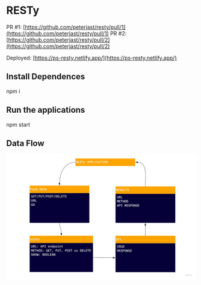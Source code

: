 # RESTy

PR #1: [https://github.com/peterjast/resty/pull/1](https://github.com/peterjast/resty/pull/1)
PR #2: [https://github.com/peterjast/resty/pull/2](https://github.com/peterjast/resty/pull/2)

Deployed: [https://ps-resty.netlify.app/](https://ps-resty.netlify.app/)

## Install Dependences

npm i

## Run the applications

npm start

## Data Flow

![resty data flow](./src/assets/UML.jpg)
